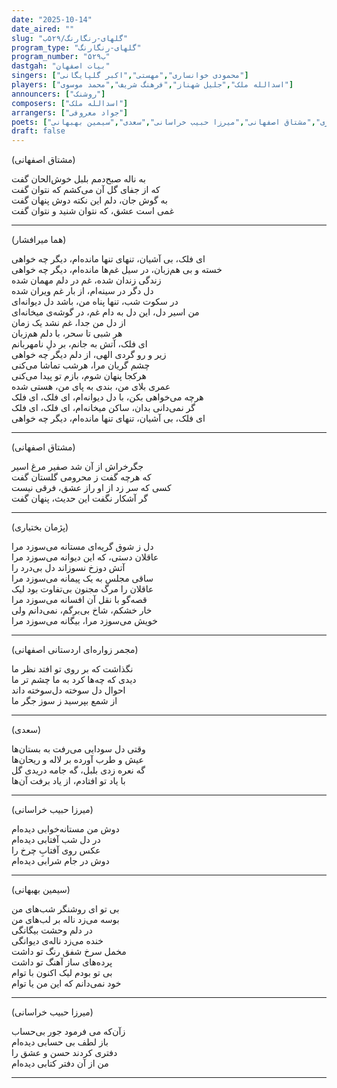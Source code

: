 ```yaml
---
date: "2025-10-14"
date_aired: ""
slug: "گلهای-رنگارنگ/۵۲۹ب"
program_type: "گلهای-رنگارنگ"
program_number: "۵۲۹ب"
dastgah: "بیات اصفهان"
singers: ["محمودی خوانساری","مهستی","اکبر گلپایگانی"]
players: ["اسدالله ملک","جلیل شهناز","فرهنگ شریف","محمد موسوی"]
announcers: ["روشنک"]
composers: ["اسدالله ملک"]
arrangers: ["جواد معروفی"]
poets: ["مجمر زواره‌ای اردستانی اصفهانی","هما میرافشار","پژمان بختیاری","مشتاق اصفهانی","میرزا حبیب خراسانی","سعدی","سیمین بهبهانی"]
draft: false
---
```


(مشتاق اصفهانی)

به ناله‌ صبح‌دمم بلبل خوش‌الحان گفت  
که از جفای گل آن می‌کشم که نتوان گفت  
به گوش جان، دلم این نکته دوش پنهان گفت  
غمی است عشق، که نتوان شنید و نتوان گفت  

---

(هما میرافشار)

ای فلک، بی آشیان، تنهای تنها مانده‌ام، دیگر چه خواهی  
خسته و بی هم‌زبان، در سیل غم‌ها مانده‌ام، دیگر چه خواهی  
زندگی زندان شده، غم در دلم مهمان شده  
دل دگر در سینه‌ام، از بار غم ویران شده  
در سکوت شب، تنها پناه من، باشد دل دیوانه‌ای  
من اسیر دل، این دل به دام غم، در گوشه‌ی میخانه‌‌ای  
از دل من جدا، غم نشد یک زمان  
هر شبی تا سحر، با دلم هم‌زبان  
ای فلک، آتش به جانم، بر دلِ نامهربانم  
زیر و رو گردی الهی، از دلم دیگر چه خواهی  
چشم گریان مرا، هرشب تماشا می‌کنی  
هرکجا پنهان شوم، بازم تو پیدا می‌کنی  
عمری بلای من، بندی به پای من، هستی‌ شده  
هرچه می‌خواهی بکن، با دل دیوانه‌ام، ای فلک، ای فلک  
گر نمی‌دانی بدان، ساکن میخانه‌ام، ای فلک، ای فلک  
ای فلک، بی آشیان، تنهای تنها مانده‌ام، دیگر چه خواهی  

---

(مشتاق اصفهانی)

جگرخراش از آن شد صفیر مرغ اسیر  
که هرچه گفت ز محرومی گلستان گفت  
کسی که سر زد از او راز عشق، فرقی نیست  
گر آشکار نگفت این حدیث، پنهان گفت  

---

(پژمان بختیاری)

دل ز شوق گریه‌ای مستانه می‌سوزد مرا  
عاقلان دستی، که این دیوانه می‌سوزد مرا  
آتش دوزخ نسوزاند دل بی‌درد را  
ساقی مجلس به یک پیمانه می‌سوزد مرا  
عاقلان را مرگ مجنون بی‌تفاوت بود لیک  
قصه‌گو با نقل آن افسانه می‌سوزد مرا  
خار خشکم، شاخ بی‌برگم، نمی‌دانم ولی  
خویش می‌سوزد مرا، بیگانه می‌سوزد مرا  

---

(مجمر زواره‌ای اردستانی اصفهانی)

نگذاشت که بر روی تو افتد نظر ما  
دیدی که چه‌ها کرد به ما چشم تر ما  
احوال دل سوخته دل‌سوخته داند  
از شمع بپرسید ز سوز جگر ما  

---

(سعدی)

وقتی دل سودایی می‌رفت به بستان‌ها  
عیش و طرب آورده بر لاله و ریحان‌ها  
گه نعره زدی بلبل، گه جامه دریدی گل  
با یاد تو افتادم، از یاد برفت آن‌ها  

---

(میرزا حبیب خراسانی)

دوش من مستانه‌خوابی دیده‌ام  
در دل شب آفتابی دیده‌ام  
عکس روی آفتابِ چرخ را  
دوش در جام شرابی دیده‌ام  

---

(سیمین بهبهانی)

بی تو ای روشنگر شب‌های من  
بوسه می‌زد ناله بر لب‌های من  
در دلم وحشت بیگانگی  
خنده می‌زد ناله‌ی دیوانگی  
مخمل سرخ شفق رنگ تو داشت  
پرده‌های ساز آهنگ تو داشت  
بی تو بودم لیک اکنون با توام  
خود نمی‌دانم که این من یا توام  

---

(میرزا حبیب خراسانی)

زآن‌که می فرمود جور بی‌حساب  
باز لطف بی حسابی دیده‌ام  
دفتری کردند حسن و عشق را  
من از آن دفتر کتابی دیده‌ام

---